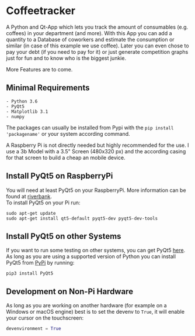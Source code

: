 # Coffeetracker
A Python and Qt-App which lets you track the amount of consumables (e.g. coffees) in your department (and more).
With this App you can add a quantity to a Database of coworkers and estimate the consumption or similar (in case of this example we use coffee).
Later you can even chose to pay your debt (if you need to pay for it) or just generate competition graphs just for fun and to know who is the biggest junkie.

More Features are to come.

## Minimal Requirements

```
- Python 3.6
- PyQt5
- Matplotlib 3.1
- numpy
```
The packages can usually be installed from Pypi with the `pip install 'packagename'` or your system according command.

A Raspberry Pi is not directly needed but highly recommended for the use. I use a 3b Model with a 3.5" Screen (480x320 px) and the according casing for that screen to build a cheap an mobile device.

## Install PyQt5 on RaspberryPi

You will need at least PyQt5 on your RaspberryPi. More information can be found at [riverbank](https://riverbankcomputing.com/software/pyqt/intro).\
To install PyQt5 on your Pi run:
```
sudo apt-get update
sudo apt-get install qt5-default pyqt5-dev pyqt5-dev-tools
```

## Install PyQt5 on other Systems

If you want to run some testing on other systems, you can get PyQt5 [here](https://www.riverbankcomputing.com/software/pyqt/download5).\
As long as you are using a supported version of Python you can install PyQt5 from [PyPi](https://pypi.org/project/PyQt5/) by running:
```
pip3 install PyQt5
```

## Development on Non-Pi Hardware

As long as you are working on another hardware (for example on a Windows or macOS engine) best is to set the devenv to `True`, it will enable your cursor on the touchscreen:
```python
devenvironment = True
```
